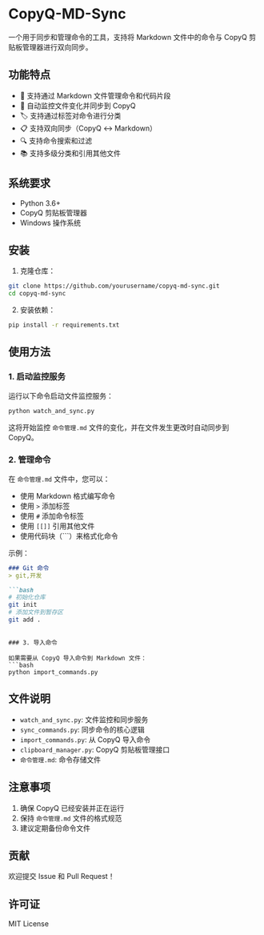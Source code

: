 # CopyQ-MD-Sync

一个用于同步和管理命令的工具，支持将 Markdown 文件中的命令与 CopyQ 剪贴板管理器进行双向同步。

## 功能特点

- 📝 支持通过 Markdown 文件管理命令和代码片段
- 🔄 自动监控文件变化并同步到 CopyQ
- 🏷️ 支持通过标签对命令进行分类
- 📋 支持双向同步（CopyQ ↔ Markdown）
- 🔍 支持命令搜索和过滤
- 📚 支持多级分类和引用其他文件

## 系统要求

- Python 3.6+
- CopyQ 剪贴板管理器
- Windows 操作系统

## 安装

1. 克隆仓库：
```bash
git clone https://github.com/yourusername/copyq-md-sync.git
cd copyq-md-sync
```

2. 安装依赖：
```bash
pip install -r requirements.txt
```

## 使用方法

### 1. 启动监控服务

运行以下命令启动文件监控服务：
```bash
python watch_and_sync.py
```

这将开始监控 `命令管理.md` 文件的变化，并在文件发生更改时自动同步到 CopyQ。

### 2. 管理命令

在 `命令管理.md` 文件中，您可以：

- 使用 Markdown 格式编写命令
- 使用 `>` 添加标签
- 使用 `#` 添加命令标签
- 使用 `[[]]` 引用其他文件
- 使用代码块（```）来格式化命令

示例：
```markdown
### Git 命令
> git,开发

```bash
# 初始化仓库
git init
# 添加文件到暂存区
git add .
```
```

### 3. 导入命令

如果需要从 CopyQ 导入命令到 Markdown 文件：
```bash
python import_commands.py
```

## 文件说明

- `watch_and_sync.py`: 文件监控和同步服务
- `sync_commands.py`: 同步命令的核心逻辑
- `import_commands.py`: 从 CopyQ 导入命令
- `clipboard_manager.py`: CopyQ 剪贴板管理接口
- `命令管理.md`: 命令存储文件

## 注意事项

1. 确保 CopyQ 已经安装并正在运行
2. 保持 `命令管理.md` 文件的格式规范
3. 建议定期备份命令文件

## 贡献

欢迎提交 Issue 和 Pull Request！

## 许可证

MIT License 